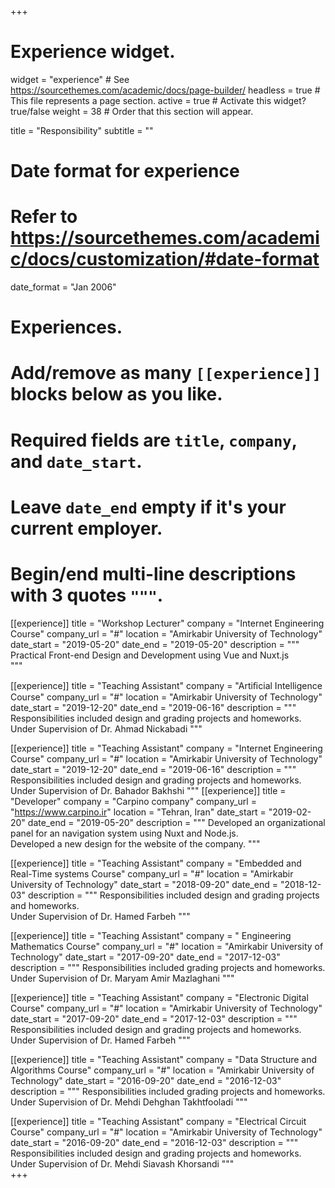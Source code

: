 +++
# Experience widget.
widget = "experience"  # See https://sourcethemes.com/academic/docs/page-builder/
headless = true  # This file represents a page section.
active = true  # Activate this widget? true/false
weight = 38  # Order that this section will appear.

title = "Responsibility"
subtitle = ""

# Date format for experience
#   Refer to https://sourcethemes.com/academic/docs/customization/#date-format
date_format = "Jan 2006"

# Experiences.
#   Add/remove as many `[[experience]]` blocks below as you like.
#   Required fields are `title`, `company`, and `date_start`.
#   Leave `date_end` empty if it's your current employer.
#   Begin/end multi-line descriptions with 3 quotes `"""`.
[[experience]]
  title = "Workshop Lecturer"
  company = "Internet Engineering Course"
company_url = "#"
  location = "Amirkabir University of Technology"
  date_start = "2019-05-20"
  date_end = "2019-05-20"
  description = """
  Practical Front-end Design and Development using Vue and Nuxt.js<br>
  """
  
[[experience]]
  title = "Teaching Assistant"
  company = "Artiﬁcial Intelligence Course"
company_url = "#"
  location = "Amirkabir University of Technology"
  date_start = "2019-12-20"
  date_end = "2019-06-16"
  description = """
  Responsibilities included design and grading projects and homeworks.<br>
  Under Supervision of Dr. Ahmad Nickabadi
  """

[[experience]]
  title = "Teaching Assistant"
  company = "Internet Engineering Course"
  company_url = "#"
  location = "Amirkabir University of Technology"
  date_start = "2019-12-20"
  date_end = "2019-06-16"
  description = """
  Responsibilities included design and grading projects and homeworks.<br>
  Under Supervision of Dr. Bahador Bakhshi
  """
[[experience]]
  title = "Developer"
  company = "Carpino company"
company_url = "https://www.carpino.ir"
  location = "Tehran, Iran"
  date_start = "2019-02-20"
  date_end = "2019-05-20"
  description = """
   Developed an organizational panel for an navigation system using Nuxt and Node.js.<br>
   Developed a new design for the website of the company.
  """
    
[[experience]]
  title = "Teaching Assistant"
  company = "Embedded and Real-Time systems Course"
  company_url = "#"
  location = "Amirkabir University of Technology"
  date_start = "2018-09-20"
  date_end = "2018-12-03"
  description = """
  Responsibilities included design and grading projects and homeworks.<br>
  Under Supervision of Dr. Hamed Farbeh
  """
 
[[experience]]
  title = "Teaching Assistant"
  company = " Engineering Mathematics Course"
  company_url = "#"
  location = "Amirkabir University of Technology"
  date_start = "2017-09-20"
  date_end = "2017-12-03"
  description = """
  Responsibilities included grading projects and homeworks.<br>
  Under Supervision of Dr. Maryam Amir Mazlaghani
  """
  
 [[experience]]
  title = "Teaching Assistant"
  company = "Electronic Digital Course"
  company_url = "#"
  location = "Amirkabir University of Technology"
  date_start = "2017-09-20"
  date_end = "2017-12-03"
  description = """
  Responsibilities included design and grading projects and homeworks.<br>
  Under Supervision of Dr. Hamed Farbeh
  """     
  
  [[experience]]
  title = "Teaching Assistant"
  company = "Data Structure and Algorithms Course"
  company_url = "#"
  location = "Amirkabir University of Technology"
  date_start = "2016-09-20"
  date_end = "2016-12-03"
  description = """
  Responsibilities included grading projects and homeworks.<br>
  Under Supervision of  Dr. Mehdi Dehghan Takhtfooladi
  """ 
 
  [[experience]]
  title = "Teaching Assistant"
  company = "Electrical Circuit Course"
  company_url = "#"
  location = "Amirkabir University of Technology"
  date_start = "2016-09-20"
  date_end = "2016-12-03"
  description = """
  Responsibilities included design and grading projects and homeworks.<br>
  Under Supervision of  Dr. Mehdi Siavash Khorsandi
  """   
+++
